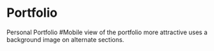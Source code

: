 # Portfolio
Personal Portfolio
#Mobile view of the portfolio more attractive uses a background image on alternate sections.

